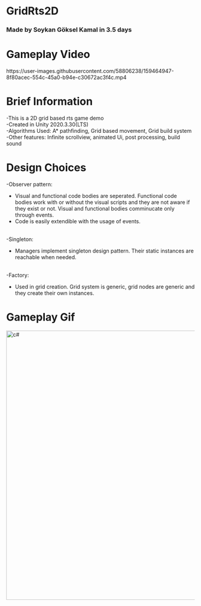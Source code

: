 # GridRts2D
<h3>Made by Soykan Göksel Kamal in 3.5 days</h3>


<h1>Gameplay Video</h1>
https://user-images.githubusercontent.com/58806238/159464947-8f80acec-554c-45a0-b94e-c30672ac3f4c.mp4

<h1>Brief Information</h1>
-This is a 2D grid based rts game demo<br>
-Created in Unity 2020.3.30(LTS)<br>
-Algorithms Used: A* pathfinding, Grid based movement, Grid build system<br>
-Other features: Infinite scrollview, animated Ui, post processing, build sound


<h1>Design Choices</h1>

-Observer pattern: <br>
* Visual and functional code bodies are seperated. Functional code bodies work with or without the visual scripts and they are not aware if they exist or not. Visual and functional bodies comminucate only through events.<br>
* Code is easily extendible with the usage of events.<br><br>

-Singleton: <br>
* Managers implement singleton design pattern. Their static instances are reachable when needed.<br><br>

-Factory: <br>
* Used in grid creation. Grid system is generic, grid nodes are generic and they create their own instances.

<h1>Gameplay Gif</h1>
<img src="https://github.com/VitaminsizDev/gridRts2D/blob/main/Gifs/introGif.gif" alt="c#" width="1280" height="720"/> <br/>
